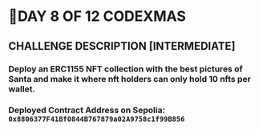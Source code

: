 # 🎄DAY 8 OF 12 CODEXMAS

## CHALLENGE DESCRIPTION [INTERMEDIATE]

### Deploy an ERC1155 NFT collection with the best pictures of Santa and make it where nft holders can only hold 10 nfts per wallet.

### Deployed Contract Address on Sepolia: `0x8806377F41Bf0844B767879a02A9758c1f99B856`

